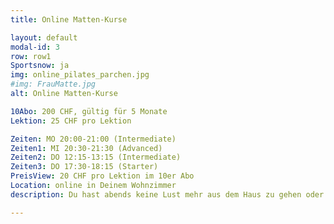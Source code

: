 ```yaml
---
title: Online Matten-Kurse

layout: default
modal-id: 3
row: row1
Sportsnow: ja
img: online_pilates_parchen.jpg
#img: FrauMatte.jpg
alt: Online Matten-Kurse

10Abo: 200 CHF, gültig für 5 Monate
Lektion: 25 CHF pro Lektion

Zeiten: MO 20:00-21:00 (Intermediate)
Zeiten1: MI 20:30-21:30 (Advanced)
Zeiten2: DO 12:15-13:15 (Intermediate)
Zeiten3: DO 17:30-18:15 (Starter)
PreisView: 20 CHF pro Lektion im 10er Abo
Location: online in Deinem Wohnzimmer
description: Du hast abends keine Lust mehr aus dem Haus zu gehen oder suchst eine Sportmöglichkeit tagsüber, die Du ohne grossen Aufwand von zu Hause aus wahrnehmen kannst? Dann sind unsere online-Kurse genau das Richtige für Dich. Suche Dir eine Matte oder weiche Unterlage und wähle Dich per Klick von Deinem Laptop, Tablet oder Mobilephone in den Kurs ein. Es erwartet Dich ein abwechslungsreiches Programm in kleiner Gruppengrösse, das Dich sowohl kräftigt als auch dehnt. Wir bieten Kurse in allen Schwierigkeitsstufen, sowohl für Pilateseinsteiger als auch für Fortgeschrittene. Live durchgeführt und per Videostream übertragen. Eine gesunde und individuelle Abwechslung in Deinem Alltag. Eine Lektion dauert 50 Minuten (Level Intermediate und Advanced) bzw. 40 Minuten (Level Starter).

---
```

